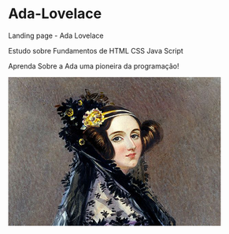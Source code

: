 # Ada-Lovelace
Landing page - Ada Lovelace

Estudo sobre Fundamentos de HTML CSS Java Script


Aprenda Sobre a Ada uma pioneira da programação!

![Pintura: retrato de Ada Lovelace: mulher branca de perfil com flores no cabelo.](img/adaPintura.png)
